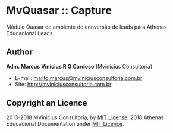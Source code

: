 # MvQuasar :: Capture

Módulo Quasar de ambiente de conversão de leads para Athenas Educacional Leads.

## Author

**Adm. Marcus Vinícius R G Cardoso**
(Mvinicius Consultoria)

- E-mail: <mailto:marcus@mviniciusconsultoria.com.br>
- Site: <http://mviniciusconsultoria.com.br>

## Copyright an Licence

2013-2018 MVinicius Consultoria, by [MIT License](http://opensource.org/licenses/MIT).
2018 Athenas Educacional 
Documentation under [MIT Licence](http://opensource.org/licenses/MIT).